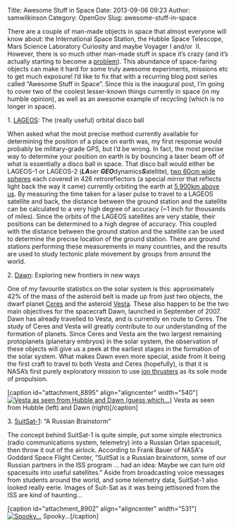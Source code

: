 Title: Awesome Stuff in Space
Date: 2013-09-06 09:23
Author: samwilkinson
Category: OpenGov
Slug: awesome-stuff-in-space

There are a couple of man-made objects in space that almost everyone
will know about: the International Space Station, the Hubble Space
Telescope, Mars Science Laboratory Curiosity and maybe Voyager I and/or
 II. However, there is so much other man-made stuff in space it’s crazy
(and it’s actually starting to become a [problem][]). This abundance of
space-faring objects can make it hard for some truly awesome
experiments, missions etc to get much exposure! I’d like to fix that
with a recurring blog post series called “Awesome Stuff in Space”. Since
this is the inaugural post, I’m going to cover two of the coolest
lesser-known things currently in space (in my humble opinion), as well
as an awesome example of recycling (which is no longer in space).

​1. [LAGEOS][]: The (really useful) orbital disco ball

When asked what the most precise method currently available for
determining the position of a place on earth was, my first response
would probably be military-grade GPS, but I’d be wrong. In fact, the
most precise way to determine your position on earth is by bouncing a
laser beam off of what is essentially a disco ball in space. That disco
ball would either be LAGEOS-1 or LAGEOS-2 (***LA***ser
***GEO***dynamics***S***atellite), [two 60cm wide spheres][] each
covered in 426 retroreflectors (a special mirror that reflects light
back the way it came) currently orbiting the earth at [5,900km above
us][]. By measuring the time taken for a laser pulse to travel to a
LAGEOS satellite and back, the distance between the ground station and
the satellite can be calculated to a very high degree of accuracy (\~1
inch for thousands of miles). Since the orbits of the LAGEOS satellites
are very stable, their positions can be determined to a high degree of
accuracy. This coupled with the distance between the ground station and
the satellite can be used to determine the precise location of the
ground station. There are ground stations performing these measurements
in many countries, and the results are used to study tectonic plate
movement by groups from around the world.

​2. [Dawn][]: Exploring new frontiers in new ways

One of my favourite statistics on the solar system is this:
approximately 42% of the mass of the asteroid belt is made up from just
two objects, the dwarf planet [Ceres][] and the asteroid [Vesta][].
These also happen to be the two main objectives for the spacecraft Dawn,
launched in September of 2007. Dawn has already travelled to Vesta, and
is currently en route to Ceres. The study of Ceres and Vesta will
greatly contribute to our understanding of the formation of planets.
Since Ceres and Vesta are the two largest remaining
protoplanets (planetary embryos) in the solar system, the observation of
these objects will give us a peek at the earliest stages in the
formation of the solar system. What makes Dawn even more special, aside
from it being the first craft to travel to both Vesta and Ceres
(hopefully), is that it is NASA’s first purely exploratory mission to
use [ion thrusters][] as its sole mode of propulsion.

[caption id="attachment\_8895" align="aligncenter" width="540"][![Vesta
as seen from Hubble and Dawn (guess which...)][]][Vesta as seen from
Hubble and Dawn (guess which...)] Vesta as seen from Hubble (left) and
Dawn (right)[/caption]

​3. [SuitSat-1][]: “A Russian Brainstorm”

The concept behind SuitSat-1 is quite simple, put some simple
electronics (radio communications system, telemetry) into a Russian
Orlan spacesuit, then throw it out of the airlock. According to Frank
Bauer of NASA's Goddard Space Flight Center, “SuitSat is a Russian
brainstorm, some of our Russian partners in the ISS program ... had an
idea: Maybe we can turn old spacesuits into useful satellites." Aside
from broadcasting voice messages from students around the world, and
some telemetry data, SuitSat-1 also looked really eerie. Images of
Suit-Sat as it was being jettisoned from the ISS are kind of haunting...

[caption id="attachment\_8902" align="aligncenter"
width="531"][![Spooky...][]][Spooky...] Spooky...[/caption]

  [problem]: http://orbitaldebris.jsc.nasa.gov/protect/impacts.html
    "Space Debris is a BIG problem"
  [LAGEOS]: http://ilrs.gsfc.nasa.gov/missions/satellite_missions/current_missions/lag1_general.html
    "LAGEOS"
  [two 60cm wide spheres]: http://ilrs.gsfc.nasa.gov/images/lageosII.jpg
    "LAGEOS picture"
  [5,900km above us]: http://upload.wikimedia.org/wikipedia/commons/8/82/Orbitalaltitudes.jpg
    "Orbital height reference"
  [Dawn]: http://dawn.jpl.nasa.gov/ "Dawn"
  [Ceres]: http://en.wikipedia.org/wiki/Ceres_(dwarf_planet) "Ceres"
  [Vesta]: http://en.wikipedia.org/wiki/4_Vesta "Vesta"
  [ion thrusters]: http://en.wikipedia.org/wiki/Ion_thruster
    "Ion Thrusters"
  [Vesta as seen from Hubble and Dawn (guess which...)]: http://open.nasa.gov/wp-content/uploads/2013/09/vesta_images.jpg
  [SuitSat-1]: http://www.amsat.org/amsat-new/articles/BauerSuitsat/
    "SuitSat-1"
  [Spooky...]: http://open.nasa.gov/wp-content/uploads/2013/09/suitsat1_nasa_big.jpg
